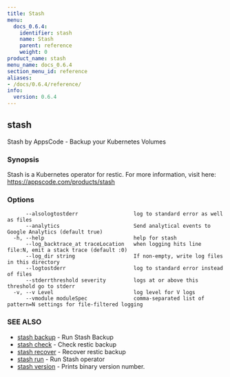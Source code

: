 ```yaml
---
title: Stash
menu:
  docs_0.6.4:
    identifier: stash
    name: Stash
    parent: reference
    weight: 0
product_name: stash
menu_name: docs_0.6.4
section_menu_id: reference
aliases:
- /docs/0.6.4/reference/
info:
  version: 0.6.4
---
```


## stash

Stash by AppsCode - Backup your Kubernetes Volumes

### Synopsis

Stash is a Kubernetes operator for restic. For more information, visit here: https://appscode.com/products/stash

### Options

```
      --alsologtostderr                  log to standard error as well as files
      --analytics                        Send analytical events to Google Analytics (default true)
  -h, --help                             help for stash
      --log_backtrace_at traceLocation   when logging hits line file:N, emit a stack trace (default :0)
      --log_dir string                   If non-empty, write log files in this directory
      --logtostderr                      log to standard error instead of files
      --stderrthreshold severity         logs at or above this threshold go to stderr
  -v, --v Level                          log level for V logs
      --vmodule moduleSpec               comma-separated list of pattern=N settings for file-filtered logging
```

### SEE ALSO

* [stash backup](/docs/0.6.4/reference/stash_backup)	 - Run Stash Backup
* [stash check](/docs/0.6.4/reference/stash_check)	 - Check restic backup
* [stash recover](/docs/0.6.4/reference/stash_recover)	 - Recover restic backup
* [stash run](/docs/0.6.4/reference/stash_run)	 - Run Stash operator
* [stash version](/docs/0.6.4/reference/stash_version)	 - Prints binary version number.

